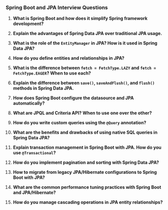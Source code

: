 ### Spring Boot and JPA Interview Questions

1. **What is Spring Boot and how does it simplify Spring framework development?**

2. **Explain the advantages of Spring Data JPA over traditional JPA usage.**

3. **What is the role of the `EntityManager` in JPA? How is it used in Spring Data JPA?**

4. **How do you define entities and relationships in JPA?**

5. **What is the difference between `fetch = FetchType.LAZY` and `fetch = FetchType.EAGER`? When to use each?**

6. **Explain the difference between `save()`, `saveAndFlush()`, and `flush()` methods in Spring Data JPA.**

7. **How does Spring Boot configure the datasource and JPA automatically?**

8. **What are JPQL and Criteria API? When to use one over the other?**

9. **How do you write custom queries using the `@Query` annotation?**

10. **What are the benefits and drawbacks of using native SQL queries in Spring Data JPA?**

11. **Explain transaction management in Spring Boot with JPA. How do you use `@Transactional`?**

12. **How do you implement pagination and sorting with Spring Data JPA?**

13. **How to migrate from legacy JPA/Hibernate configurations to Spring Boot with JPA?**

14. **What are the common performance tuning practices with Spring Boot and JPA/Hibernate?**

15. **How do you manage cascading operations in JPA entity relationships?**



